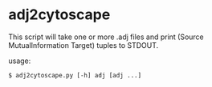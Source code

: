 adj2cytoscape
=============

This script will take one or more .adj files and print (Source MutualInformation Target) tuples to STDOUT.

usage: 

`$ adj2cytoscape.py [-h] adj [adj ...]`